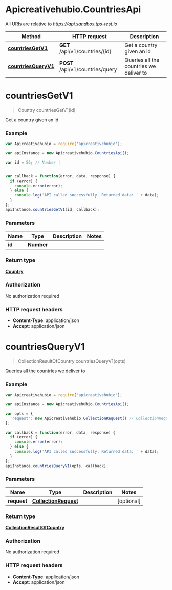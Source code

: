 # Apicreativehubio.CountriesApi

All URIs are relative to *https://api.sandbox.tps-test.io*

Method | HTTP request | Description
------------- | ------------- | -------------
[**countriesGetV1**](CountriesApi.md#countriesGetV1) | **GET** /api/v1/countries/{id} | Get a country given an id
[**countriesQueryV1**](CountriesApi.md#countriesQueryV1) | **POST** /api/v1/countries/query | Queries all the countries we deliver to


<a name="countriesGetV1"></a>
# **countriesGetV1**
> Country countriesGetV1(id)

Get a country given an id

### Example
```javascript
var Apicreativehubio = require('apicreativehubio');

var apiInstance = new Apicreativehubio.CountriesApi();

var id = 56; // Number | 


var callback = function(error, data, response) {
  if (error) {
    console.error(error);
  } else {
    console.log('API called successfully. Returned data: ' + data);
  }
};
apiInstance.countriesGetV1(id, callback);
```

### Parameters

Name | Type | Description  | Notes
------------- | ------------- | ------------- | -------------
 **id** | **Number**|  | 

### Return type

[**Country**](Country.md)

### Authorization

No authorization required

### HTTP request headers

 - **Content-Type**: application/json
 - **Accept**: application/json

<a name="countriesQueryV1"></a>
# **countriesQueryV1**
> CollectionResultOfCountry countriesQueryV1(opts)

Queries all the countries we deliver to

### Example
```javascript
var Apicreativehubio = require('apicreativehubio');

var apiInstance = new Apicreativehubio.CountriesApi();

var opts = { 
  'request': new Apicreativehubio.CollectionRequest() // CollectionRequest | 
};

var callback = function(error, data, response) {
  if (error) {
    console.error(error);
  } else {
    console.log('API called successfully. Returned data: ' + data);
  }
};
apiInstance.countriesQueryV1(opts, callback);
```

### Parameters

Name | Type | Description  | Notes
------------- | ------------- | ------------- | -------------
 **request** | [**CollectionRequest**](CollectionRequest.md)|  | [optional] 

### Return type

[**CollectionResultOfCountry**](CollectionResultOfCountry.md)

### Authorization

No authorization required

### HTTP request headers

 - **Content-Type**: application/json
 - **Accept**: application/json

